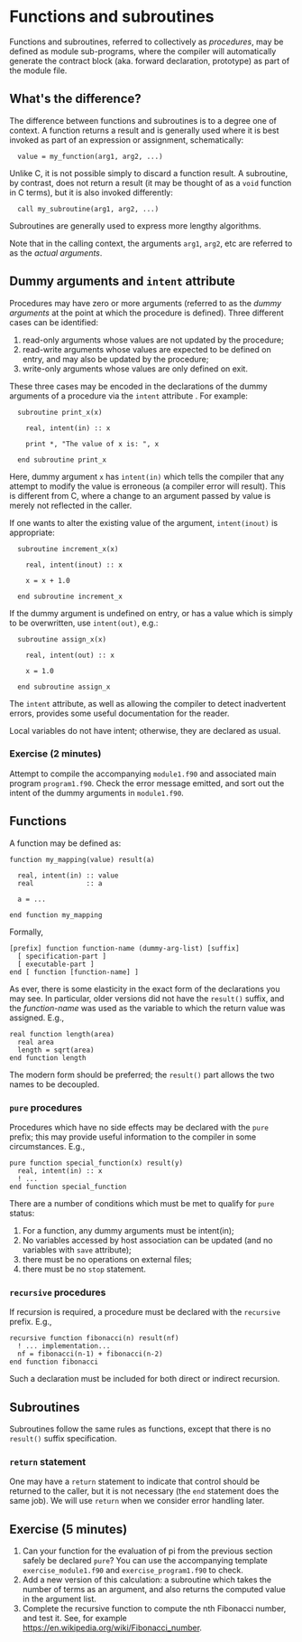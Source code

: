 # Functions and subroutines

Functions and subroutines, referred to collectively as _procedures_, may be
defined as module sub-programs, where the compiler will automatically
generate the contract block (aka. forward declaration, prototype) as
part of the module file.

## What's the difference?

The difference between functions and subroutines is to a degree one of
context. A function returns a result and is generally used where it
is best invoked as part of an expression or assignment, schematically:
```
  value = my_function(arg1, arg2, ...)
```
Unlike C, it is not possible simply to discard a function result.
A subroutine, by contrast, does not return a result (it may be thought of as a
`void` function in C terms), but it is also invoked differently:
```
  call my_subroutine(arg1, arg2, ...)
```
Subroutines are generally used to express more lengthy algorithms.

Note that in the calling context, the arguments `arg1`, `arg2`, etc
are referred to as the _actual arguments_.


## Dummy arguments and `intent` attribute

Procedures may have zero or more arguments (referred to as the _dummy
arguments_ at the point at which the procedure is defined). Three
different cases can be identified:

1. read-only arguments whose values are not updated by the procedure;
2. read-write arguments whose values are expected to be defined on
   entry, and may also be updated by the procedure;
3. write-only arguments whose values are only defined on exit.

These three cases may be encoded in the declarations of the dummy
arguments of a procedure via the `intent` attribute . For example:
```
  subroutine print_x(x)

    real, intent(in) :: x

    print *, "The value of x is: ", x

  end subroutine print_x
```
Here, dummy argument `x` has `intent(in)` which tells the compiler that
any attempt to modify the value is erroneous (a compiler error will result).
This is different from C, where a change to an argument passed by value is
merely not reflected in the caller.

If one wants to alter the existing value of the argument, `intent(inout)`
is appropriate:
```
  subroutine increment_x(x)

    real, intent(inout) :: x

    x = x + 1.0

  end subroutine increment_x
```
If the dummy argument is undefined on entry, or has a value which is
simply to be overwritten, use `intent(out)`, e.g.:
```
  subroutine assign_x(x)

    real, intent(out) :: x

    x = 1.0

  end subroutine assign_x
```
The `intent` attribute, as well as allowing the compiler to detect
inadvertent errors, provides some useful documentation for the
reader.

Local variables do not have intent; otherwise, they are declared as
usual.


### Exercise (2 minutes)

Attempt to compile the accompanying `module1.f90` and associated main
program `program1.f90`. Check the error message emitted, and sort out
the intent of the dummy arguments in `module1.f90`.


## Functions
A function may be defined as:
```
function my_mapping(value) result(a)

  real, intent(in) :: value
  real             :: a

  a = ...

end function my_mapping
```

Formally,
```
[prefix] function function-name (dummy-arg-list) [suffix]
  [ specification-part ]
  [ executable-part ]
end [ function [function-name] ]
```
As ever, there is some elasticity in the exact form of the declarations
you may see. In particular, older versions did not have the `result()`
suffix, and the _function-name_ was used as the variable to which the
return value was assigned. E.g.,
```
real function length(area)
  real area
  length = sqrt(area)
end function length
```
The modern form should be preferred; the `result()` part allows the two
names to be decoupled.

### `pure` procedures

Procedures which have no side effects may be declared with the
`pure` prefix; this may provide useful information to the compiler
in some circumstances. E.g.,
```
pure function special_function(x) result(y)
  real, intent(in) :: x
  ! ...
end function special_function
```
There are a number of conditions which must be met to qualify for
`pure` status:
1. For a function, any dummy arguments must be intent(in);
2. No variables accessed by host association can be updated (and no variables with `save` attribute);
3. there must be no operations on external files;
4. there must be no `stop` statement.


### `recursive` procedures

If recursion is required, a procedure must be declared with the
`recursive` prefix. E.g.,
```
recursive function fibonacci(n) result(nf)
  ! ... implementation...
  nf = fibonacci(n-1) + fibonacci(n-2)
end function fibonacci
```
Such a declaration must be included for both direct or indirect recursion.

## Subroutines

Subroutines follow the same rules as functions, except that there is no
`result()` suffix specification.

### `return` statement

One may have a `return` statement to indicate that control should
be returned to the caller, but it is not necessary (the `end`
statement does the same job). We will use `return` when we consider
error handling later.


## Exercise (5 minutes)

1. Can your function for the evaluation of pi from the previous section safely be declared `pure`? You can use the accompanying template `exercise_module1.f90` and `exercise_program1.f90` to check.
2. Add a new version of this calculation: a subroutine which takes the number of terms as an argument, and also returns the computed value in the argument list.
3. Complete the recursive function to compute the nth Fibonacci number, and test it. See, for example https://en.wikipedia.org/wiki/Fibonacci_number.
